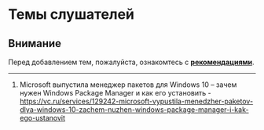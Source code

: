 # Темы слушателей
## Внимание
Перед добавлением тем, пожалуйста, ознакомтесь с **[рекомендациями](Recommendations_for_the_proposed_topics.md)**.

---
1. Microsoft выпустила менеджер пакетов для Windows 10 – зачем нужен Windows Package Manager и как его установить - https://vc.ru/services/129242-microsoft-vypustila-menedzher-paketov-dlya-windows-10-zachem-nuzhen-windows-package-manager-i-kak-ego-ustanovit
